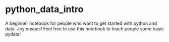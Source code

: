 # python_data_intro

A beginner notebook for people who want to get started with python and data. Joy ensues! Feel free to use this notebook to teach people some basic pydata! 
